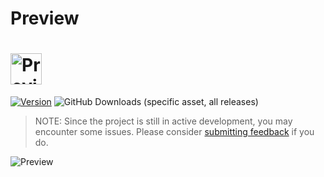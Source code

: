 # Preview

<div class="show-mobile">
    <h1>
        <img class="logo" src="/assets/preview.png" alt="Preview" width="50">
    </h1>

[![Version](https://img.shields.io/github/v/release/ChrisTitusTech/linutil?color=%230567ff&label=Latest%20Release&style=for-the-badge)](https://github.com/ChrisTitusTech/linutil/releases/latest)
![GitHub Downloads (specific asset, all releases)](https://img.shields.io/github/downloads/ChrisTitusTech/linutil/linutil?label=Total%20Downloads&style=for-the-badge)

> NOTE:
> Since the project is still in active development, you may encounter some issues. Please consider [submitting feedback](https://github.com/ChrisTitusTech/linutil/issues) if you do.

![Preview](/assets/preview.gif)

